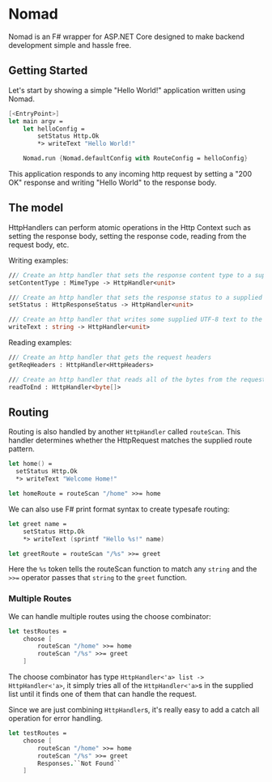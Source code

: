 # Nomad
Nomad is an F# wrapper for ASP.NET Core designed to make backend development simple and hassle free.

## Getting Started

Let's start by showing a simple "Hello World!" application written using Nomad.

```fsharp
[<EntryPoint>]
let main argv = 
    let helloConfig = 
        setStatus Http.Ok 
        *> writeText "Hello World!"

    Nomad.run {Nomad.defaultConfig with RouteConfig = helloConfig}
```

This application responds to any incoming http request by setting a "200 OK" response and writing "Hello World" to the response body.

## The model

HttpHandlers can perform atomic operations in the Http Context such as setting the response body, setting the response code, reading from the request body, etc.

Writing examples:

```fsharp
/// Create an http handler that sets the response content type to a supplied content type
setContentType : MimeType -> HttpHandler<unit>

/// Create an http handler that sets the response status to a supplied status
setStatus : HttpResponseStatus -> HttpHandler<unit>

/// Create an http handler that writes some supplied UTF-8 text to the response body
writeText : string -> HttpHandler<unit>
```

Reading examples:

```fsharp
/// Create an http handler that gets the request headers
getReqHeaders : HttpHandler<HttpHeaders>

/// Create an http handler that reads all of the bytes from the request body
readToEnd : HttpHandler<byte[]>
```

## Routing

Routing is also handled by another `HttpHandler` called `routeScan`.  This handler determines whether the HttpRequest matches the supplied route pattern.

```fsharp
let home() =
  setStatus Http.Ok 
  *> writeText "Welcome Home!"

let homeRoute = routeScan "/home" >>= home
```

We can also use F# print format syntax to create typesafe routing:

```fsharp
let greet name =
    setStatus Http.Ok 
    *> writeText (sprintf "Hello %s!" name)

let greetRoute = routeScan "/%s" >>= greet
```

Here the `%s` token tells the routeScan function to match any `string` and the `>>=` operator passes that `string` to the `greet` function.

### Multiple Routes

We can handle multiple routes using the choose combinator:

```fsharp
let testRoutes =
    choose [
        routeScan "/home" >>= home
        routeScan "/%s" >>= greet
    ]
```

The choose combinator has type `HttpHandler<'a> list -> HttpHandler<'a>`, it simply tries all of the `HttpHandler<'a>`s in the supplied list until it finds one of them that can handle the request.

Since we are just combining `HttpHandler`s, it's really easy to add a catch all operation for error handling.

```fsharp
let testRoutes =
    choose [
        routeScan "/home" >>= home
        routeScan "/%s" >>= greet
        Responses.``Not Found``
    ]
```
